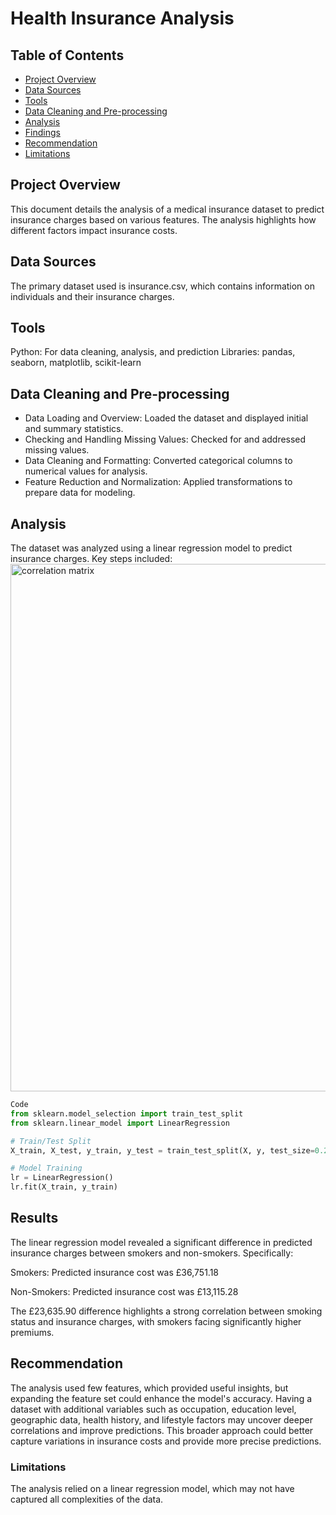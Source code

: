 # Health Insurance Analysis
## Table of Contents


- [Project Overview]( #project-overview)
- [Data Sources](#data-sources)
- [Tools ](tools) 
- [Data Cleaning and Pre-processing](#data-cleaning-and-pre-processing)
- [Analysis ](analysis)
- [Findings ](findings)
-  [Recommendation ](recommendation)
- [Limitations ](limitations)


## Project Overview
This document details the analysis of a medical insurance dataset to predict insurance charges based on various features. The analysis highlights how different factors impact insurance costs.

## Data Sources
The primary dataset used is insurance.csv, which contains information on individuals and their insurance charges.

## Tools
Python: For data cleaning, analysis, and prediction
Libraries: pandas, seaborn, matplotlib, scikit-learn
  
## Data Cleaning and Pre-processing

- Data Loading and Overview: Loaded the dataset and displayed initial and summary statistics.
- Checking and Handling Missing Values: Checked for and addressed missing values.
- Data Cleaning and Formatting: Converted categorical columns to numerical values for analysis.
- Feature Reduction and Normalization: Applied transformations to prepare data for modeling.

## Analysis
The dataset was analyzed using a linear regression model to predict insurance charges. Key steps included:
<img width="844" alt="correlation matrix" src="https://github.com/user-attachments/assets/32429ba2-7aab-4c51-9adc-15e4f0594ff7">

```python
Code
from sklearn.model_selection import train_test_split
from sklearn.linear_model import LinearRegression

# Train/Test Split
X_train, X_test, y_train, y_test = train_test_split(X, y, test_size=0.2, random_state=42)

# Model Training
lr = LinearRegression()
lr.fit(X_train, y_train)
```

## Results
The linear regression model revealed a significant difference in predicted insurance charges between smokers and non-smokers. Specifically:

Smokers: Predicted insurance cost was £36,751.18

Non-Smokers: Predicted insurance cost was £13,115.28

The £23,635.90 difference highlights a strong correlation between smoking status and insurance charges, with smokers facing significantly higher premiums.

## Recommendation

The analysis  used few features, which provided useful insights, but expanding the feature set could enhance the model's accuracy.
Having a dataset with additional variables such as occupation, education level, geographic data, health history, and lifestyle factors may uncover deeper correlations and improve predictions. This broader approach could better capture variations in insurance costs and provide more precise predictions.

### Limitations
The analysis relied on a linear regression model, which may not have captured all complexities of the data. 

